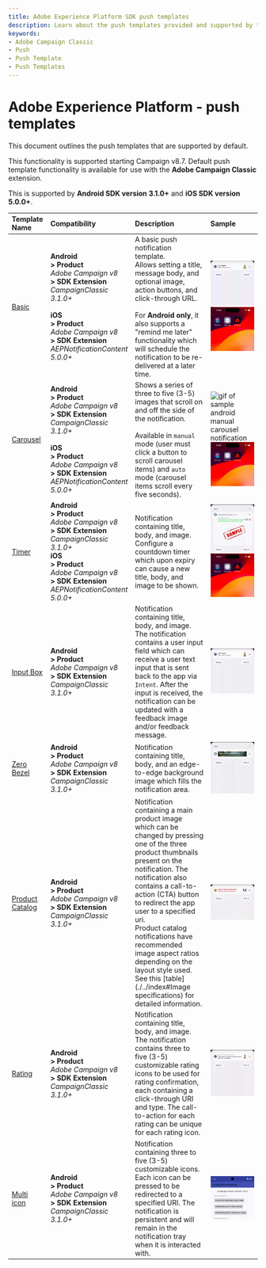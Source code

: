 ```yaml
---
title: Adobe Experience Platform SDK push templates
description: Learn about the push templates provided and supported by the Adobe Campaign Classic Mobile SDK extension.
keywords:
- Adobe Campaign Classic
- Push
- Push Template
- Push Templates
---
```


# Adobe Experience Platform - push templates

This document outlines the push templates that are supported by default.

<InlineAlert variant="info" slots="text"/>

This functionality is supported starting Campaign v8.7. Default push template functionality is available for use with the **Adobe Campaign Classic** extension. 

This is supported by **Android SDK version 3.1.0+** and **iOS SDK version 5.0.0+**.

| Template Name | Compatibility | Description | Sample |
| :------------ | :------------ | :---------- | :----- |
| [Basic](./basic) | **Android**<br />**> Product**<br /> *Adobe Campaign v8*<br /> **> SDK Extension**<br /> *CampaignClassic 3.1.0+* <br /><br />**iOS**<br /> **> Product**<br />*Adobe Campaign v8*<br /> **> SDK Extension**<br /> *AEPNotificationContent 5.0.0+* | A basic push notification template. <br />Allows setting a title, message body, and optional image, action buttons, and click-through URL. <br /><br />For **Android only**, it also supports a "remind me later" functionality which will schedule the notification to be re-delivered at a later time. | ![gif of sample android basic notification](./../templates/assets/android_basic.gif)<br />![gif of sample basic notification](./../templates/assets/basic.gif) |
| [Carousel](./carousel) | **Android**<br />**> Product**<br /> *Adobe Campaign v8*<br /> **> SDK Extension**<br />  *CampaignClassic 3.1.0+* <br /><br />**iOS**<br /> **> Product**<br />*Adobe Campaign v8*<br /> **> SDK Extension**<br /> *AEPNotificationContent 5.0.0+* | Shows a series of three to five (3-5) images that scroll on and off the side of the notification. <br /><br />Available in `manual` mode (user must click a button to scroll carousel items) and `auto` mode (carousel items scroll every five seconds). | ![gif of sample android manual carousel notification](./../templates/assets/android_manual_carousel.gif)<br />![gif of sample carousel notification](./../templates/assets/carousel.gif) |
| [Timer](./timer) | **Android**<br />**> Product**<br /> *Adobe Campaign v8*<br /> **> SDK Extension**<br />  *CampaignClassic 3.1.0+* <br />**iOS**<br /> **> Product**<br />*Adobe Campaign v8*<br /> **> SDK Extension**<br /> *AEPNotificationContent 5.0.0+* | Notification containing title, body, and image.  Configure a countdown timer which upon expiry can cause a new title, body, and image to be shown. | ![gif of sample android timer notification](./../templates/assets/android_timer.gif)<br />![gif of sample timer notification](./../templates/assets/timer.gif) |
| [Input Box](./input-box) | **Android**<br />**> Product**<br /> *Adobe Campaign v8*<br /> **> SDK Extension**<br />  *CampaignClassic 3.1.0+* <br /> | Notification containing title, body, and image. The notification contains a user input field which can receive a user text input that is sent back to the app via `Intent`. After the input is received, the notification can be updated with a feedback image and/or feedback message. | ![gif of sample input box notification](./../templates/assets/input_box.gif) |
| [Zero Bezel](./zero-bezel) | **Android**<br />**> Product**<br /> *Adobe Campaign v8*<br /> **> SDK Extension**<br />  *CampaignClassic 3.1.0+* <br /> | Notification containing title, body, and an edge-to-edge background image which fills the notification area. | ![gif of sample zero bezel notification](./../templates/assets/zero_bezel.gif) |
| [Product Catalog](./catalog) | **Android**<br />**> Product**<br /> *Adobe Campaign v8*<br /> **> SDK Extension**<br />  *CampaignClassic 3.1.0+* <br /> | Notification containing a main product image which can be changed by pressing one of the three product thumbnails present on the notification. The notification also contains a call-to-action (CTA) button to redirect the app user to a specified uri. <br />Product catalog notifications have recommended image aspect ratios depending on the layout style used. See this [table](./../index#Image specifications) for detailed information. | ![gif of sample product catalog notification](./../templates/assets/vertical_catalog.gif) |
| [Rating](./rating) | **Android**<br />**> Product**<br /> *Adobe Campaign v8*<br /> **> SDK Extension**<br />  *CampaignClassic 3.1.0+* <br /> | Notification containing title, body, and image.  The notification contains three to five (3-5) customizable rating icons to be used for rating confirmation, each containing a click-through URI and type. The call-to-action for each rating can be unique for each rating icon. | ![gif of sample rating notification](./../templates/assets/rating.gif) |
| [Multi icon](./multi-icon) | **Android**<br />**> Product**<br /> *Adobe Campaign v8*<br /> **> SDK Extension**<br />  *CampaignClassic 3.1.0+* <br /> | Notification containing three to five (3-5) customizable icons. Each icon can be pressed to be redirected to a specified URI. The notification is persistent and will remain in the notification tray when it is interacted with. | ![gif of sample multi-icon notification](./../templates/assets/multi_icon.gif) |
